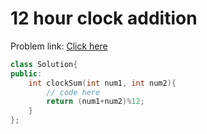 # 12 hour clock addition

Problem link: [Click here](https://www.geeksforgeeks.org/problems/12-hour-clock-addition1206/1?page=6&difficulty=School&sortBy=submissions)

```cpp
class Solution{
public:
    int clockSum(int num1, int num2){
        // code here
        return (num1+num2)%12;
    }
};
```
